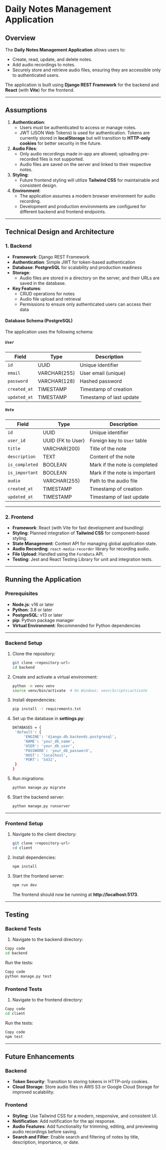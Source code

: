# Daily Notes Management Application

## Overview

The **Daily Notes Management Application** allows users to:

- Create, read, update, and delete notes.
- Add audio recordings to notes.
- Securely store and retrieve audio files, ensuring they are accessible only to
  authenticated users.

The application is built using **Django REST Framework** for the backend and
**React** (with **Vite**) for the frontend.

---

## Assumptions

1. **Authentication**:
   - Users must be authenticated to access or manage notes.
   - JWT (JSON Web Tokens) is used for authentication. Tokens are currently
     stored in **localStorage** but will transition to **HTTP-only cookies** for
     better security in the future.
2. **Audio Files**:
   - Only audio recordings made in-app are allowed; uploading pre-recorded files
     is not supported.
   - Audio files are saved on the server and linked to their respective notes.
3. **Styling**:
   - Future frontend styling will utilize **Tailwind CSS** for maintainable and
     consistent design.
4. **Environment**:
   - The application assumes a modern browser environment for audio recording.
   - Development and production environments are configured for different
     backend and frontend endpoints.

---

## Technical Design and Architecture

### 1. **Backend**

- **Framework**: Django REST Framework
- **Authentication**: Simple JWT for token-based authentication
- **Database**: **PostgreSQL** for scalability and production readiness
- **Storage**:
  - Audio files are stored in a directory on the server, and their URLs are
    saved in the database.
- **Key Features**:
  - CRUD operations for notes
  - Audio file upload and retrieval
  - Permissions to ensure only authenticated users can access their data

#### Database Schema (PostgreSQL)

The application uses the following schema:

##### `User`

| Field        | Type         | Description              |
| ------------ | ------------ | ------------------------ |
| `id`         | UUID         | Unique identifier        |
| `email`      | VARCHAR(255) | User email (unique)      |
| `password`   | VARCHAR(128) | Hashed password          |
| `created_at` | TIMESTAMP    | Timestamp of creation    |
| `updated_at` | TIMESTAMP    | Timestamp of last update |

##### `Note`

| Field          | Type              | Description                   |
| -------------- | ----------------- | ----------------------------- |
| `id`           | UUID              | Unique identifier             |
| `user_id`      | UUID (FK to User) | Foreign key to `User` table   |
| `title`        | VARCHAR(200)      | Title of the note             |
| `description`  | TEXT              | Content of the note           |
| `is_completed` | BOOLEAN           | Mark if the note is completed |
| `is_important` | BOOLEAN           | Mark if the note is important |
| `audio`        | VARCHAR(255)      | Path to the audio file        |
| `created_at`   | TIMESTAMP         | Timestamp of creation         |
| `updated_at`   | TIMESTAMP         | Timestamp of last update      |

---

### 2. **Frontend**

- **Framework**: React (with Vite for fast development and bundling)
- **Styling**: Planned integration of **Tailwind CSS** for component-based
  styling.
- **State Management**: Context API for managing global application state.
- **Audio Recording**: `react-media-recorder` library for recording audio.
- **File Upload**: Handled using the `FormData` API.
- **Testing**: Jest and React Testing Library for unit and integration tests.

---

## Running the Application

### Prerequisites

- **Node.js**: v16 or later
- **Python**: 3.8 or later
- **PostgreSQL**: v13 or later
- **pip**: Python package manager
- **Virtual Environment**: Recommended for Python dependencies

---

### Backend Setup

1. Clone the repository:
   ```bash
   git clone <repository-url>
   cd backend
   ```
2. Create and activate a virtual environment:
   ```bash
   python -m venv venv
   source venv/bin/activate  # On Windows: venv\Scripts\activate
   ```
3. Install dependencies:
   ```bash
   pip install -r requirements.txt
   ```
4. Set up the database in **settings.py**:
   ```bash
   DATABASES = {
    'default': {
        'ENGINE': 'django.db.backends.postgresql',
        'NAME': 'your_db_name',
        'USER': 'your_db_user',
        'PASSWORD': 'your_db_password',
        'HOST': 'localhost',
        'PORT': '5432',
    }
   }
   ```
5. Run migrations:
   ```bash
   python manage.py migrate
   ```
6. Start the backend server:
   ```bash
   python manage.py runserver
   ```

---

### Frontend Setup

1. Navigate to the client directory:
   ```bash
   git clone <repository-url>
   cd client
   ```
2. Install dependencies:
   ```bash
   npm install
   ```
3. Start the frontend server:
   ```bash
   npm run dev
   ```
   The frontend should now be running at **http://localhost:5173**.

---

## Testing

### Backend Tests

1. Navigate to the backend directory:

```bash
Copy code
cd backend
```

Run the tests:

```bash
Copy code
python manage.py test
```

### Frontend Tests

1. Navigate to the frontend directory:

```bash
Copy code
cd client
```

Run the tests:

```bash
Copy code
npm test
```

---

## Future Enhancements

### Backend

- **Token Security**: Transition to storing tokens in HTTP-only cookies.
- **Cloud Storage**: Store audio files in AWS S3 or Google Cloud Storage for
  improved scalability.

### Frontend

- **Styling**: Use Tailwind CSS for a modern, responsive, and consistent UI.
- **Notification**: Add notification for the api response.
- **Audio Features**: Add functionality for trimming, editing, and previewing
  audio recordings before saving.
- **Search and Filter**: Enable search and filtering of notes by title,
  description, importance, or date.
